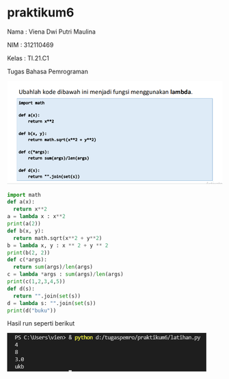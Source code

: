 # praktikum6
<p> Nama    :   Viena Dwi Putri Maulina <p>
<p> NIM     :   312110469
<p> Kelas   :   TI.21.C1
<p> Tugas Bahasa Pemrograman <p>

![Gambar 1](ss/2.png)
```python
import math
def a(x):
  return x**2
a = lambda x : x**2
print(a(2))
def b(x, y):
  return math.sqrt(x**2 + y**2)
b = lambda x, y : x ** 2 + y ** 2
print(b(2, 2))
def c(*args):
  return sum(args)/len(args)
c = lambda *args : sum(args)/len(args)
print(c(1,2,3,4,5))
def d(s):
  return "".join(set(s))
d = lambda s: "".join(set(s))
print(d("buku"))

```
<p> Hasil run seperti berikut <p>

![gambar 2](ss/1.png)